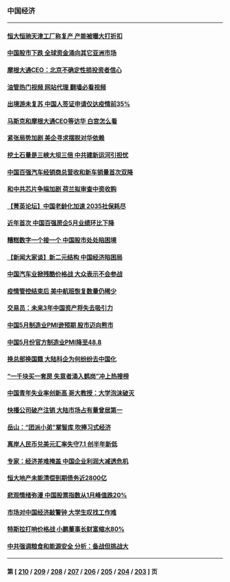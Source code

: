 ### 中国经济
---
#### [恒大恒驰天津工厂称复产 产能被曝大打折扣](../../pages/ncid283/n14007959.md?06012045) 
#### [中国股市下跌 全球资金涌向其它亚洲市场](../../pages/ncid283/n14007952.md?06012045) 
#### [摩根大通CEO：北京不确定性损投资者信心](../../pages/ncid283/n14007800.md?06012045) 
#### [油管热门视频 网站代理 翻墙必看视频](http://138.2.39.72:81/youtube.html?epic-marker?06012045)
#### [出境游未复苏 中国人签证申请仅达疫情前35%](../../pages/ncid283/n14007763.md?06012045) 
#### [马斯克和摩根大通CEO等访华 白宫怎么看](../../pages/ncid283/n14007549.md?06012045) 
#### [紧张局势加剧 美企寻求摆脱对华依赖](../../pages/ncid283/n14007653.md?06012045) 
#### [挖土石量是三峡大坝三倍 中共建新运河引担忧](../../pages/ncid283/n14007556.md?06012045) 
#### [中国百强汽车经销商总营收和新车销量首次双降](../../pages/ncid283/n14007602.md?06012045) 
#### [和中共芯片争端加剧 荷兰拟审查中资收购](../../pages/ncid283/n14007533.md?06012045) 
#### [【菁英论坛】中国老龄化加速 2035社保耗尽](../../pages/ncid283/n14007495.md?06012045) 
#### [近年首次 中国百强房企5月业绩环比下降](../../pages/ncid283/n14007251.md?06012045) 
#### [糟糕数字一个接一个 中国股市处处陷困境](../../pages/ncid283/n14007467.md?06012045) 
#### [【新闻大家谈】新二元结构 中国经济陷困局](../../pages/ncid283/n14007392.md?06012045) 
#### [中国汽车业掀残酷价格战 大众表示不会参战](../../pages/ncid283/n14007310.md?06012045) 
#### [疫情管控结束后 美中航班恢复数量仍稀少](../../pages/ncid283/n14007255.md?06012045) 
#### [交易员：未来3年中国资产将失去吸引力](../../pages/ncid283/n14007208.md?06012045) 
#### [中国5月制造业PMI逊预期 股市迈向熊市](../../pages/ncid283/n14007110.md?06012045) 
#### [中国5月份官方制造业PMI降至48.8](../../pages/ncid283/n14007088.md?06012045) 
#### [换总部换国籍 大陆科企为何纷纷去中国化](../../pages/ncid283/n14006981.md?06012045) 
#### [“一千块买一套房 失意者涌入鹤岗”冲上热搜榜](../../pages/ncid283/n14006648.md?06012045) 
#### [中国青年失业率创新高 哥大教授：大学泡沫破灭](../../pages/ncid283/n14006843.md?06012045) 
#### [快播公司破产注销 大陆市场占有量曾居第一](../../pages/ncid283/n14006594.md?06012045) 
#### [岳山：“团派小弟”掌智库 吹捧习式经济](../../pages/ncid283/n14006622.md?06012045) 
#### [离岸人民币兑美元汇率失守7.1 创半年新低](../../pages/ncid283/n14006659.md?06012045) 
#### [专家：经济差难掩盖 中国企业利润大减透危机](../../pages/ncid283/n14006298.md?06012045) 
#### [恒大地产未能清偿到期债务近2800亿](../../pages/ncid283/n14006502.md?06012045) 
#### [悲观情绪弥漫 中国股票指数从1月峰值跌20%](../../pages/ncid283/n14006365.md?06012045) 
#### [市场对中国经济敲警钟 大学生叹找工作难](../../pages/ncid283/n14006173.md?06012045) 
#### [特斯拉打响价格战 小鹏董事长财富缩水80%](../../pages/ncid283/n14006158.md?06012045) 
#### [中共强调粮食和能源安全 分析：备战但挑战大](../../pages/ncid283/n14006155.md?06012045) 

---
#### 第 [ [210](./210.md?06012045) / [209](./209.md?06012045) / [208](./208.md?06012045) / [207](./207.md?06012045) / [206](./206.md?06012045) / [205](./205.md?06012045) / [204](./204.md?06012045) / [203](./203.md?06012045) ] 页
